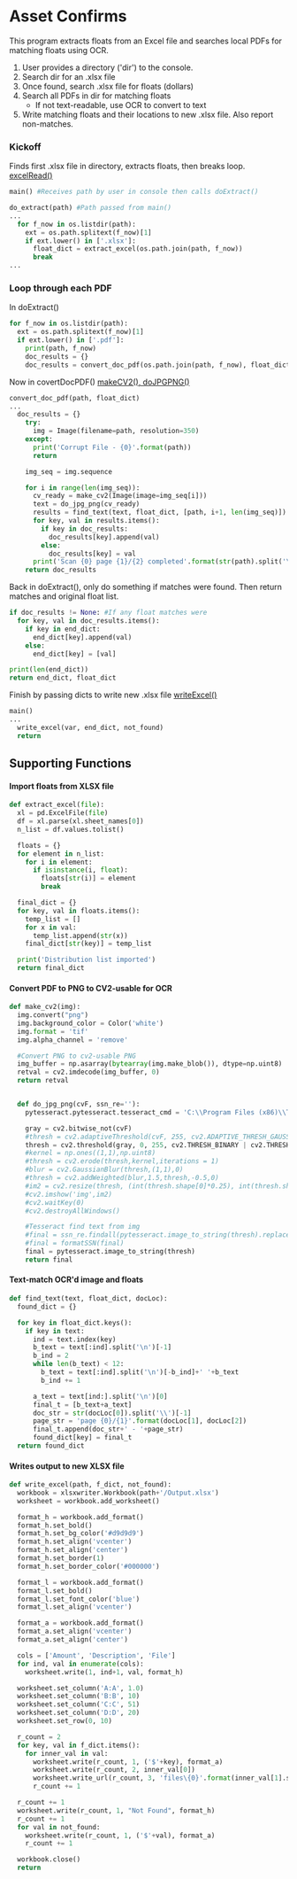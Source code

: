 # Asset Confirms
This program extracts floats from an Excel file and searches local PDFs for matching floats using OCR.
1. User provides a directory ('dir') to the console.
2. Search dir for an .xlsx file
3. Once found, search .xlsx file for floats (dollars)
4. Search all PDFs in dir for matching floats
   - If not text-readable, use OCR to convert to text
5. Write matching floats and their locations to new .xlsx file. Also report non-matches.

### Kickoff
Finds first .xlsx file in directory, extracts floats, then breaks loop.
[excelRead()](#import-floats-from-xlsx-file)
```python
main() #Receives path by user in console then calls doExtract()

do_extract(path) #Path passed from main()
...
  for f_now in os.listdir(path):
    ext = os.path.splitext(f_now)[1]
    if ext.lower() in ['.xlsx']:
      float_dict = extract_excel(os.path.join(path, f_now))
      break
...
```
### Loop through each PDF
In doExtract()
```python
for f_now in os.listdir(path):
  ext = os.path.splitext(f_now)[1]
  if ext.lower() in ['.pdf']:
    print(path, f_now)
    doc_results = {}
    doc_results = convert_doc_pdf(os.path.join(path, f_now), float_dict) #Returns float matches in a PDF
```
Now in covertDocPDF()
[makeCV2(), doJPGPNG()](#convert-pdf-to-png-to-cv2-usable-for-ocr)
```python
convert_doc_pdf(path, float_dict)
...
  doc_results = {}
    try:
      img = Image(filename=path, resolution=350)
    except:
      print('Corrupt File - {0}'.format(path))
      return

    img_seq = img.sequence

    for i in range(len(img_seq)):
      cv_ready = make_cv2(Image(image=img_seq[i]))
      text = do_jpg_png(cv_ready)
      results = find_text(text, float_dict, [path, i+1, len(img_seq)]) #Find matches between float_dict and given text
      for key, val in results.items():
        if key in doc_results:
          doc_results[key].append(val)
        else:
          doc_results[key] = val
      print('Scan {0} page {1}/{2} completed'.format(str(path).split('\\')[-1], i+1, len(img_seq)))
    return doc_results
```
Back in doExtract(), only do something if matches were found. Then return matches and original float list.
```python
if doc_results != None: #If any float matches were
  for key, val in doc_results.items():
    if key in end_dict:
      end_dict[key].append(val)
    else:
      end_dict[key] = [val]

print(len(end_dict))
return end_dict, float_dict
```
Finish by passing dicts to write new .xlsx file
[writeExcel()](#writes-output-to-new-xlsx-file)
```python
main()
...
  write_excel(var, end_dict, not_found)
  return
```
## Supporting Functions
#### Import floats from XLSX file
```python
def extract_excel(file):
  xl = pd.ExcelFile(file)
  df = xl.parse(xl.sheet_names[0])
  n_list = df.values.tolist()

  floats = {}
  for element in n_list:
    for i in element:
      if isinstance(i, float):
        floats[str(i)] = element
        break

  final_dict = {}
  for key, val in floats.items():
    temp_list = []
    for x in val:
      temp_list.append(str(x))
    final_dict[str(key)] = temp_list

  print('Distribution list imported')
  return final_dict
```

#### Convert PDF to PNG to CV2-usable for OCR
```python
def make_cv2(img):
  img.convert("png")
  img.background_color = Color('white')
  img.format = 'tif'
  img.alpha_channel = 'remove'

  #Convert PNG to cv2-usable PNG
  img_buffer = np.asarray(bytearray(img.make_blob()), dtype=np.uint8)
  retval = cv2.imdecode(img_buffer, 0)
  return retval


  def do_jpg_png(cvF, ssn_re=''):
    pytesseract.pytesseract.tesseract_cmd = 'C:\\Program Files (x86)\\Tesseract-OCR\\tesseract'

    gray = cv2.bitwise_not(cvF)
    #thresh = cv2.adaptiveThreshold(cvF, 255, cv2.ADAPTIVE_THRESH_GAUSSIAN_C, cv2.THRESH_BINARY, 3, 1)
    thresh = cv2.threshold(gray, 0, 255, cv2.THRESH_BINARY | cv2.THRESH_OTSU)[1]
    #kernel = np.ones((1,1),np.uint8)
    #thresh = cv2.erode(thresh,kernel,iterations = 1)
    #blur = cv2.GaussianBlur(thresh,(1,1),0)
    #thresh = cv2.addWeighted(blur,1.5,thresh,-0.5,0)
    #im2 = cv2.resize(thresh, (int(thresh.shape[0]*0.25), int(thresh.shape[1]*0.25)))
    #cv2.imshow('img',im2)
    #cv2.waitKey(0)
    #cv2.destroyAllWindows()

    #Tesseract find text from img
    #final = ssn_re.findall(pytesseract.image_to_string(thresh).replace(' ', ''))
    #final = formatSSN(final)
    final = pytesseract.image_to_string(thresh)
    return final
```

#### Text-match OCR'd image and floats
```python
def find_text(text, float_dict, docLoc):
  found_dict = {}

  for key in float_dict.keys():
    if key in text:
      ind = text.index(key)
      b_text = text[:ind].split('\n')[-1]
      b_ind = 2
      while len(b_text) < 12:
        b_text = text[:ind].split('\n')[-b_ind]+' '+b_text
        b_ind += 1

      a_text = text[ind:].split('\n')[0]
      final_t = [b_text+a_text]
      doc_str = str(docLoc[0]).split('\\')[-1]
      page_str = 'page {0}/{1}'.format(docLoc[1], docLoc[2])
      final_t.append(doc_str+' - '+page_str)
      found_dict[key] = final_t
  return found_dict
```
#### Writes output to new XLSX file
```python
def write_excel(path, f_dict, not_found):
  workbook = xlsxwriter.Workbook(path+'/Output.xlsx')
  worksheet = workbook.add_worksheet()

  format_h = workbook.add_format()
  format_h.set_bold()
  format_h.set_bg_color('#d9d9d9')
  format_h.set_align('vcenter')
  format_h.set_align('center')
  format_h.set_border(1)
  format_h.set_border_color('#000000')

  format_l = workbook.add_format()
  format_l.set_bold()
  format_l.set_font_color('blue')
  format_l.set_align('vcenter')

  format_a = workbook.add_format()
  format_a.set_align('vcenter')
  format_a.set_align('center')

  cols = ['Amount', 'Description', 'File']
  for ind, val in enumerate(cols):
    worksheet.write(1, ind+1, val, format_h)

  worksheet.set_column('A:A', 1.0)
  worksheet.set_column('B:B', 10)
  worksheet.set_column('C:C', 51)
  worksheet.set_column('D:D', 20)
  worksheet.set_row(0, 10)

  r_count = 2
  for key, val in f_dict.items():
    for inner_val in val:
      worksheet.write(r_count, 1, ('$'+key), format_a)
      worksheet.write(r_count, 2, inner_val[0])
      worksheet.write_url(r_count, 3, 'files\{0}'.format(inner_val[1].split(' ')[0]), string=inner_val[1], cell_format=format_l)
      r_count += 1

  r_count += 1
  worksheet.write(r_count, 1, "Not Found", format_h)
  r_count += 1
  for val in not_found:
    worksheet.write(r_count, 1, ('$'+val), format_a)
    r_count += 1

  workbook.close()
  return
```
